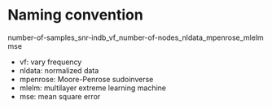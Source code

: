 # Naming convention
number-of-samples_snr-indb_vf_number-of-nodes_nldata_mpenrose_mlelm mse

* vf: vary frequency
* nldata: normalized data 
* mpenrose: Moore-Penrose sudoinverse 
* mlelm: multilayer extreme learning machine 
* mse: mean square error

